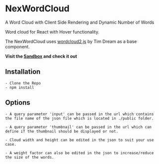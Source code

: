 # NexWordCloud
A Word Cloud with Client Side Rendering and Dynamic Number of Words

Word cloud for React with Hover functionality.

The NexWordCloud uses [wordcloud2.js](https://github.com/timdream/wordcloud2.js) by Tim Dream as a base component.

**Visit the [Sandbox](https://codesandbox.io/s/nexwordcloud-cx4044) and check it out**

## Installation

    - Clone the Repo
    - npm install

## Options

    - A query parameter 'input' can be passed in the url which contains the file name of the json file which is located in ./public folder.

    - A query parameter 'thumbnail' can be passed in the url which can define if the thumbnail should be displayed or not.

    - Cloud width and height can be edited in the json to suit your use case.

    - A weight factor can also be edited in the json to increase/reduce the size of the words.

